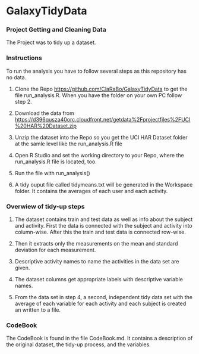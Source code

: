 GalaxyTidyData
==============

### Project Getting and Cleaning Data

The Project was to tidy up a dataset.

### Instructions

To run the analysis you have to follow several steps as this repository has no data. 

1. Clone the Repo https://github.com/ClaRaBo/GalaxyTidyData to get the file run_analysis.R. When you have the folder on your own PC follow step 2.

2. Download the data from https://d396qusza40orc.cloudfront.net/getdata%2Fprojectfiles%2FUCI%20HAR%20Dataset.zip

3. Unzip the dataset into the Repo so you get the UCI HAR Dataset folder at the samle level like the run_analysis.R file

4. Open R Studio and set the working directory to your Repo, where the run_analysis.R file is located, too.

5. Run the file with run_analysis()

6. A tidy ouput file called tidymeans.txt will be generated in the Workspace folder. It contains the averages of each user and each activity.

### Overwiew of tidy-up steps

1. The dataset contains train and test data as well as info about the subject and activity. First the data is connected with the subject and activity into column-wise. After this the train and test data is connected row-wise.

2. Then it extracts only the measurements on the mean and standard deviation for each measurement. 

3. Descriptive activity names to name the activities in the data set are given.

4. The dataset columns get appropriate labels with descriptive variable names. 

5. From the data set in step 4, a second, independent tidy data set with the average of each variable for each activity and each subject is created an written to a file.

### CodeBook 

The CodeBook is found in the file CodeBook.md. It contains a description of the original dataset, the tidy-up process,  and the variables.

